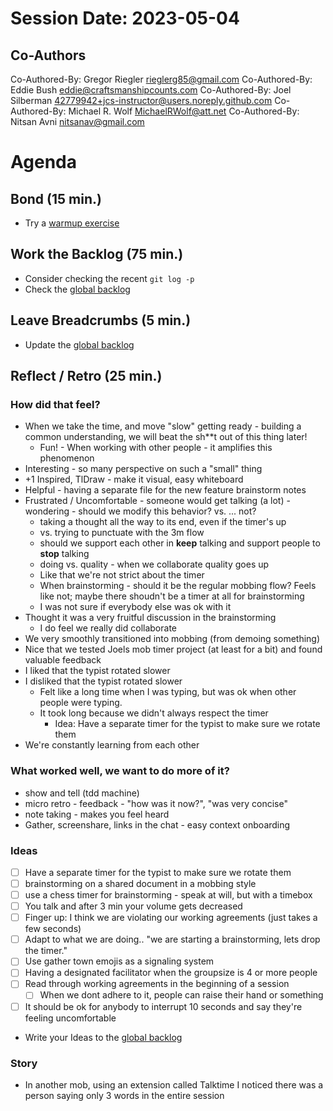 # Session Date: 2023-05-04


## Co-Authors
Co-Authored-By: Gregor Riegler <rieglerg85@gmail.com>
Co-Authored-By: Eddie Bush <eddie@craftsmanshipcounts.com>
Co-Authored-By: Joel Silberman <42779942+jcs-instructor@users.noreply.github.com>
Co-Authored-By: Michael R. Wolf <MichaelRWolf@att.net>
Co-Authored-By: Nitsan Avni <nitsanav@gmail.com>

# Agenda

## Bond (15 min.)

-   Try a [warmup exercise](../docs/warmup-exercises.md)

## Work the Backlog (75 min.)

-   Consider checking the recent `git log -p`
-   Check the [global backlog](../docs/backlog.md)

## Leave Breadcrumbs (5 min.)

-   Update the [global backlog](../docs/backlog.md)

## Reflect / Retro (25 min.)

### How did that feel?

- When we take the time, and move "slow" getting ready - building a common understanding, we will beat the sh**t out of this thing later!
  - Fun! - When working with other people - it amplifies this phenomenon
- Interesting - so many perspective on such a "small" thing
- +1 Inspired, TlDraw - make it visual, easy whiteboard
- Helpful - having a separate file for the new feature brainstorm notes
- Frustrated / Uncomfortable - someone would get talking (a lot) - wondering - should we modify this behavior? vs. ... not?
  - taking a thought all the way to its end, even if the timer's up
  - vs. trying to punctuate with the 3m flow
  - should we support each other in **keep** talking and support people to **stop** talking
  - doing vs. quality - when we collaborate quality goes up
  - Like that we're not strict about the timer
  - When brainstorming - should it be the regular mobbing flow? Feels like not; maybe there shoudn't be a timer at all for brainstorming
  - I was not sure if everybody else was ok with it
- Thought it was a very fruitful discussion in the brainstorming
  - I do feel we really did collaborate
- We very smoothly transitioned into mobbing (from demoing something)
- Nice that we tested Joels mob timer project (at least for a bit) and found valuable feedback
- I liked that the typist rotated slower
- I disliked that the typist rotated slower
  - Felt like a long time when I was typing, but was ok when other people were typing.
  - It took long because we didn't always respect the timer
    - Idea: Have a separate timer for the typist to make sure we rotate them
- We're constantly learning from each other

### What worked well, we want to do more of it?

- show and tell (tdd machine)
- micro retro - feedback - "how was it now?", "was very concise"
- note taking - makes you feel heard
- Gather, screenshare, links in the chat - easy context onboarding

### Ideas

- [ ] Have a separate timer for the typist to make sure we rotate them
- [ ] brainstorming on a shared document in a mobbing style
- [ ] use a chess timer for brainstorming - speak at will, but with a timebox
- [ ] You talk and after 3 min your volume gets decreased
- [ ] Finger up: I think we are violating our working agreements (just takes a few seconds)
- [ ] Adapt to what we are doing.. "we are starting a brainstorming, lets drop the timer."
- [ ] Use gather town emojis as a signaling system
- [ ] Having a designated facilitator when the groupsize is 4 or more people
- [ ] Read through working agreements in the beginning of a session
  - [ ] When we dont adhere to it, people can raise their hand or something
- [ ] It should be ok for anybody to interrupt 10 seconds and say they're feeling uncomfortable

- Write your Ideas to the [global backlog](../docs/backlog.md)


### Story
- In another mob, using an extension called Talktime I noticed there was a person saying only 3 words in the entire session

